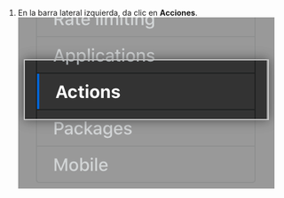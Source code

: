 1. En la barra lateral izquierda, da clic en **Acciones**. ![Pestaña de acciones en la barra lateral de configuración](/assets/images/enterprise/management-console/sidebar-actions.png)
